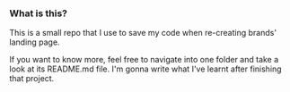 ### What is this?

This is a small repo that I use to save my code when re-creating brands' landing page.

If you want to know more, feel free to navigate into one folder and take a look at its README.md file. I'm gonna write what I've learnt after finishing that project.
